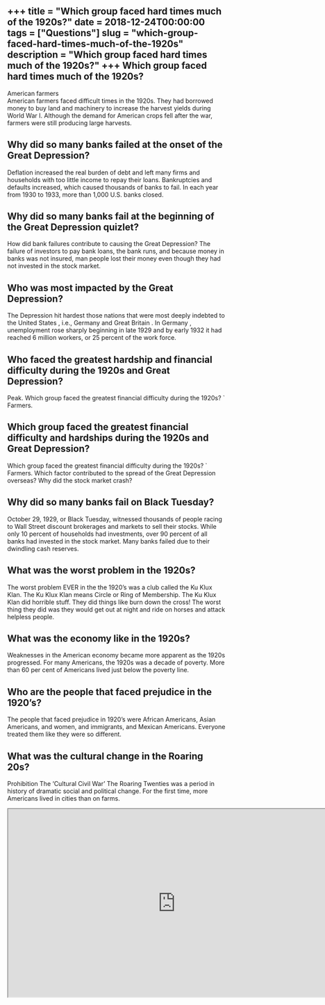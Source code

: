 +++
title = "Which group faced hard times much of the 1920s?"
date = 2018-12-24T00:00:00
tags = ["Questions"]
slug = "which-group-faced-hard-times-much-of-the-1920s"
description = "Which group faced hard times much of the 1920s?"
+++
Which group faced hard times much of the 1920s?
-----------------------------------------------

American farmers  
American farmers faced difficult times in the 1920s. They had borrowed money to buy land and machinery to increase the harvest yields during World War I. Although the demand for American crops fell after the war, farmers were still producing large harvests.

Why did so many banks failed at the onset of the Great Depression?
------------------------------------------------------------------

Deflation increased the real burden of debt and left many firms and households with too little income to repay their loans. Bankruptcies and defaults increased, which caused thousands of banks to fail. In each year from 1930 to 1933, more than 1,000 U.S. banks closed.

Why did so many banks fail at the beginning of the Great Depression quizlet?
----------------------------------------------------------------------------

How did bank failures contribute to causing the Great Depression? The failure of investors to pay bank loans, the bank runs, and because money in banks was not insured, man people lost their money even though they had not invested in the stock market.

Who was most impacted by the Great Depression?
----------------------------------------------

The Depression hit hardest those nations that were most deeply indebted to the United States , i.e., Germany and Great Britain . In Germany , unemployment rose sharply beginning in late 1929 and by early 1932 it had reached 6 million workers, or 25 percent of the work force.

Who faced the greatest hardship and financial difficulty during the 1920s and Great Depression?
-----------------------------------------------------------------------------------------------

Peak. Which group faced the greatest financial difficulty during the 1920s? ` Farmers.

Which group faced the greatest financial difficulty and hardships during the 1920s and Great Depression?
--------------------------------------------------------------------------------------------------------

Which group faced the greatest financial difficulty during the 1920s? ` Farmers. Which factor contributed to the spread of the Great Depression overseas? Why did the stock market crash?

Why did so many banks fail on Black Tuesday?
--------------------------------------------

October 29, 1929, or Black Tuesday, witnessed thousands of people racing to Wall Street discount brokerages and markets to sell their stocks. While only 10 percent of households had investments, over 90 percent of all banks had invested in the stock market. Many banks failed due to their dwindling cash reserves.

What was the worst problem in the 1920s?
----------------------------------------

The worst problem EVER in the the 1920’s was a club called the Ku Klux Klan. The Ku Klux Klan means Circle or Ring of Membership. The Ku Klux Klan did horrible stuff. They did things like burn down the cross! The worst thing they did was they would get out at night and ride on horses and attack helpless people.

What was the economy like in the 1920s?
---------------------------------------

Weaknesses in the American economy became more apparent as the 1920s progressed. For many Americans, the 1920s was a decade of poverty. More than 60 per cent of Americans lived just below the poverty line.

Who are the people that faced prejudice in the 1920’s?
------------------------------------------------------

The people that faced prejudice in 1920’s were African Americans, Asian Americans, and women, and immigrants, and Mexican Americans. Everyone treated them like they were so different.

What was the cultural change in the Roaring 20s?
------------------------------------------------

Prohibition The ‘Cultural Civil War’ The Roaring Twenties was a period in history of dramatic social and political change. For the first time, more Americans lived in cities than on farms.

<iframe allow="accelerometer; autoplay; clipboard-write; encrypted-media; gyroscope; picture-in-picture" allowfullscreen="" class="__youtube_prefs__  epyt-is-override  no-lazyload" data-no-lazy="1" data-origheight="433" data-origwidth="770" data-skipgform_ajax_framebjll="" height="433" id="_ytid_47594" loading="lazy" src="https://www.youtube.com/embed/GCQfMWAikyU?enablejsapi=1&autoplay=0&cc_load_policy=0&cc_lang_pref=&iv_load_policy=1&loop=0&modestbranding=0&rel=1&fs=1&playsinline=0&autohide=2&theme=dark&color=red&controls=1&" title="YouTube player" width="770"></iframe>